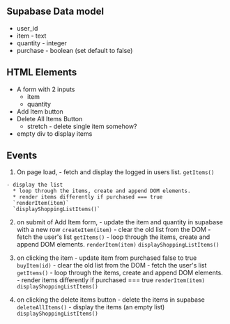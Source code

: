 ## Supabase Data model
  - user_id
  - item - text
  - quantity - integer
  - purchase - boolean (set default to false)

## HTML Elements
  - A form with 2 inputs
    * item
    * quantity
  - Add Item button
  - Delete All Items Button
    * stretch - delete single item somehow?
  - empty div to display items

## Events
  1. On page load, 
    - fetch and display the logged in users list. 
      `getItems()`

    - display the list
      * loop through the items, create and append DOM elements. 
      * render items differently if purchased === true
      `renderItem(item)`
      `displayShoppingListItems()`

  2. on submit of Add Item form, 
    - update the item and quantity in supabase with a new row
    `createItem(item)`
    - clear the old list from the DOM
    - fetch the user's list
    ```getItems()```
    - loop through the items, create and append DOM elements.
    `renderItem(item)`
    `displayShoppingListItems()`

  3. on clicking the item
    - update item from purchased false to true
    `buyItem(id)`
    - clear the old list from the DOM
    - fetch the user's list
    ```getItems()```
    - loop through the items, create and append DOM elements.
    - render items differently if purchased === true
    `renderItem(item)`
    `displayShoppingListItems()`

  4. on clicking the delete items button
    - delete the items in supabase
    `deleteAllItems()`
    - display the items (an empty list)
    `displayShoppingListItems()`


  


